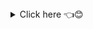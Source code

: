 <details closed>
<summary>Click here 👈😊</summary>
<br>
<br>
<blockquote>
    <p><i>
        💬 "When a human awakens to a great dream and throws the full force of his soul over it, all the universe conspires in your favor." - Goethe
    </i></p>
</blockquote>

----
<a href="https://github.com/texasnk">
<img width="430px" align="right" src="https://github-readme-stats-jiah.vercel.app/api?username=texasnk&bg_color=30,43e97a,4e5495&title_color=fff&text_color=fff" />
</a>
 
👋🙂 Hi, I'm Davi, also known as [**@texasnk**](https://github.com/texasnk)

I like the idea of sharing my progress in development, so you can find almost everything that I'm currently studying or have studied here.

My current focus is on back-end development, specifically building RESTful APIs using C# (.NET Framework / ASP.NET Core) and connecting them to MySQL databases. I'm also using Postman to help me in the process of building, testing, and documenting my APIs.
<a href="https://github.com/texasnk">
<img width="430px" align="right" src="https://github-readme-stats-jiah.vercel.app/api/top-langs/?username=texasnk&hide=html,jupyter%20notebook&langs_count=6&hide_border=true&layout=compact&show_icons=true&line_height=27&langs_count=10&theme=transparent&title_color=ffff&custom_title=My%20most%20used%20languages" alt="Most used languages"/>
</a>

In my repositories section, you can find some of the projects I'm currently working on, as well as some I've completed in the past. I'm always learning and trying out new technologies, so you can expect to see new things added over time.

[![Linkedin Badge](https://img.shields.io/badge/LinkedIn-0077B5?style=for-the-badge&logo=linkedin&logoColor=white&Linkedin&logoColor=white&link=https://www.linkedin.com/in/davi-rodriguesnk)](https://www.linkedin.com/in/davi-rodriguesnk/) [![Instagram Badge](https://img.shields.io/badge/Instagram-E4405F?style=for-the-badge&logo=instagram&logoColor=white&link=https://www.instagram.com/davi.nk/)](https://www.instagram.com/davi.nk/)


----

 
</details>
